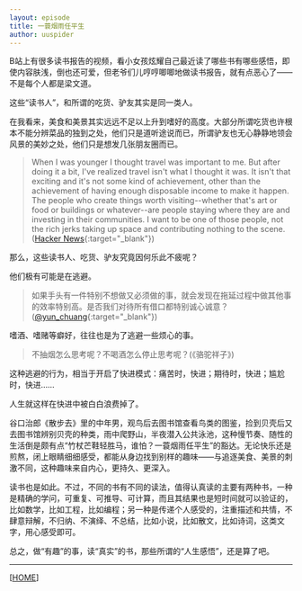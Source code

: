 ```yaml
---
layout: episode
title: 一蓑烟雨任平生
author: uuspider
---
```

B站上有很多读书报告的视频，看小女孩炫耀自己最近读了哪些书有哪些感悟，即使内容肤浅，倒也还可爱，但老爷们儿哼哼唧唧地做读书报告，就有点恶心了——不是每个人都是梁文道。

这些“读书人”，和所谓的吃货、驴友其实是同一类人。

在我看来，美食和美景其实远远不足以上升到嗜好的高度。大部分所谓吃货也许根本不能分辨菜品的独到之处，他们只是道听途说而已，所谓驴友也无心静静地领会风景的美妙之处，他们只是想发几张朋友圈而已。

>When I was younger I thought travel was important to me. But after doing it a bit, I've realized travel isn't what I thought it was. It isn't that exciting and it's not some kind of achievement, other than the achievement of having enough disposable income to make it happen. The people who create things worth visiting--whether that's art or food or buildings or whatever--are people staying where they are and investing in their communities. I want to be one of those people, not the rich jerks taking up space and contributing nothing to the scene. ([Hacker News][ref01]{:target="_blank"})

那么，这些读书人、吃货、驴友究竟因何乐此不疲呢？

他们极有可能是在逃避。

>如果手头有一件特别不想做又必须做的事，就会发现在拖延过程中做其他事的效率特别高。是否我们对待所有借口都特别诚心诚意？([@yun_chuang][ref02]{:target="_blank"})

嗜酒、嗜赌等癖好，往往也是为了逃避一些烦心的事。

>不抽烟怎么思考呢？不喝酒怎么停止思考呢？(《骆驼祥子》)

这种逃避的行为，相当于开启了快进模式：痛苦时，快进；期待时，快进；尴尬时，快进……

人生就这样在快进中被白白浪费掉了。

谷口治郎《散步去》里的中年男，观鸟后去图书馆查看鸟类的图鉴，捡到贝壳后又去图书馆辨别贝壳的种类，雨中爬野山，半夜潜入公共泳池，这种慢节奏、随性的生活倒是颇有点“竹杖芒鞋轻胜马，谁怕？一蓑烟雨任平生”的豁达。无论快乐还是煎熬，闭上眼睛细细感受，都能从身边找到别样的趣味——与追逐美食、美景的刺激不同，这种趣味来自内心，更持久、更深入。

读书也是如此。不过，不同的书有不同的读法，值得认真读的主要有两种书，一种是精确的学问，可重复、可推导、可计算，而且其结果也是短时间就可以验证的，比如数学，比如工程，比如编程；另一种是传递个人感受的，注重描述和共情，不肆意辩解，不归纳、不演绎、不总结，比如小说，比如散文，比如诗词，这类文字，用心感受即可。

总之，做“有趣”的事，读“真实”的书，那些所谓的“人生感悟”，还是算了吧。

***

[[HOME][episode]]

[episode]:http://about.uuspider.com/2019/06/02/episodeindex.html

[ref01]:https://news.ycombinator.com/item?id=19999147
[ref02]:https://www.twitter.com/yun_chuang/status/1256799648712253441

